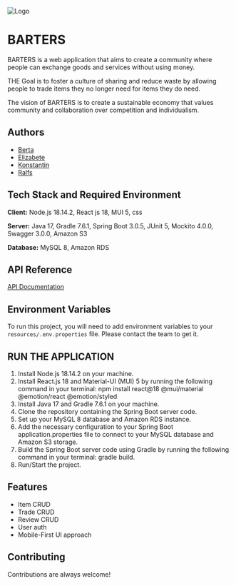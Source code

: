 
![Logo](https://trello-backgrounds.s3.amazonaws.com/64256f3e5d39258390d75227/2048x1152/da86caac25e81948ec5071dd12a8aedd/Bartering_16x9_Homepage.jpg)


# BARTERS

BARTERS is a web application that aims to create a community where people can exchange goods and services without using money.

THE Goal is to foster a culture of sharing and reduce waste by allowing people to trade items they no longer need for items they do need.

The vision of BARTERS is to create a sustainable economy that values community and collaboration over competition and individualism.



## Authors

- [Berta](https://www.linkedin.com/in/bertam/)
- [Elizabete](https://www.linkedin.com/in/elizabete-titane/)
- [Konstantin](https://www.linkedin.com/in/konstantin-jefremov/)
- [Ralfs](https://www.linkedin.com/in/ralfsl)

## Tech Stack and Required Environment

**Client:** Node.js 18.14.2, React js 18, MUI 5, css

**Server:** Java 17, Gradle 7.6.1, Spring Boot 3.0.5, JUnit 5, Mockito 4.0.0, Swagger 3.0.0, Amazon S3

**Database:** MySQL 8, Amazon RDS

## API Reference

[API Documentation](http://localhost:8080/swagger-ui/index.html)


## Environment Variables

To run this project, you will need to add environment variables to your `resources/.env.properties` file.
Please contact the team to get it.

## RUN THE APPLICATION
1. Install Node.js 18.14.2 on your machine.
2. Install React.js 18 and Material-UI (MUI) 5 by running the following command in your terminal: npm install react@18 @mui/material @emotion/react @emotion/styled
3. Install Java 17 and Gradle 7.6.1 on your machine.
4. Clone the repository containing the Spring Boot server code.
5. Set up your MySQL 8 database and Amazon RDS instance.
6. Add the necessary configuration to your Spring Boot application.properties file to connect to your MySQL database and Amazon S3 storage.
7. Build the Spring Boot server code using Gradle by running the following command in your terminal: gradle build.
8. Run/Start the project.

## Features

- Item CRUD
- Trade CRUD
- Review CRUD
- User auth
- Mobile-First UI approach

## Contributing

Contributions are always welcome!


